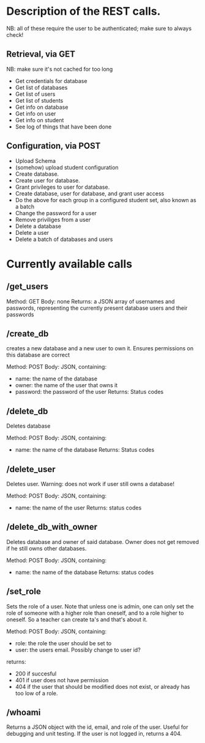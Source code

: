 # Description of the REST calls.

NB: all of these require the user to be authenticated; make sure to always check!

## Retrieval, via GET

NB: make sure it's not cached for too long

- Get credentials for database 
- Get list of databases
- Get list of users
- Get list of students
- Get info on database
- Get info on user
- Get info on student
- See log of things that have been done

## Configuration, via POST

- Upload Schema 
- (somehow) upload student configuration
- Create database.
- Create user for database.
- Grant privileges to user for database.
- Create database, user for database, and grant user access
- Do the above for each group in a configured student set, also known as a batch
- Change the password for a user
- Remove priviliges from a user
- Delete a database
- Delete a user
- Delete a batch of databases and users

# Currently available calls

## /get_users

Method: GET
Body: none
Returns: a JSON array of usernames and passwords, representing the currently present database users and their passwords

## /create_db

creates a new database and a new user to own it. 
Ensures permissions on this database are correct

Method: POST
Body: JSON, containing:
- name: the name of the database
- owner: the name of the user that owns it
- password: the password of the user
Returns: Status codes

## /delete_db

Deletes database

Method: POST
Body: JSON, containing:
- name: the name of the database
Returns: Status codes

## /delete_user

Deletes user. Warning: does not work if user still owns a database!

Method: POST
Body: JSON, containing:
- name: the name of the user
Returns: status codes

## /delete_db_with_owner

Deletes database and owner of said database. Owner does not get removed if he still owns other databases.

Method: POST
Body: JSON, containing: 
- name: the name of the database
Returns: status codes

## /set_role

Sets the role of a user.
Note that unless one is admin, one can only set the role of someone with a higher role than oneself, and to a role higher to oneself.
So a teacher can create ta's and that's about it.

Method: POST
Body: JSON, containing:
- role: the role the user should be set to
- user: the users email. Possibly change to user id?

returns: 
- 200 if succesful
- 401 if user does not have permission
- 404 if the user that should be modified does not exist, or already has too low of a role.

## /whoami

Returns a JSON object with the id, email, and role of the user. Useful for debugging and unit testing.
If the user is not logged in, returns a 404.